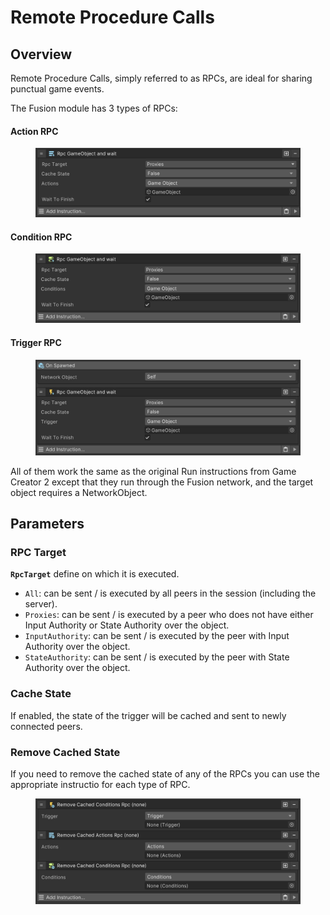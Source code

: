 # Remote Procedure Calls

## Overview

Remote Procedure Calls, simply referred to as RPCs, are ideal for sharing punctual game events.&#x20;

The Fusion module has 3 types of RPCs:

#### Action RPC

<div align="left">

<figure><img src="../../.gitbook/assets/image (16).png" alt=""><figcaption></figcaption></figure>

</div>

#### Condition RPC

<figure><img src="../../.gitbook/assets/image (18).png" alt=""><figcaption></figcaption></figure>

#### Trigger RPC

<figure><img src="../../.gitbook/assets/image (17).png" alt=""><figcaption></figcaption></figure>

All of them work the same as the original Run instructions from Game Creator 2 except that they run through the Fusion network, and the target object requires a NetworkObject.

## Parameters

### **RPC Target**

**`RpcTarget`** define on which it is executed.

* `All`: can be sent / is executed by all peers in the session (including the server).
* `Proxies`: can be sent / is executed by a peer who does not have either Input Authority or State Authority over the object.
* `InputAuthority`: can be sent / is executed by the peer with Input Authority over the object.
* `StateAuthority`: can be sent / is executed by the peer with State Authority over the object.

### **Cache State**

If enabled, the state of the trigger will be cached and sent to newly connected peers.



### Remove Cached State

If you need to remove the cached state of any of the RPCs you can use the appropriate instructio for each type of RPC.

<figure><img src="../../.gitbook/assets/image (19).png" alt=""><figcaption></figcaption></figure>
